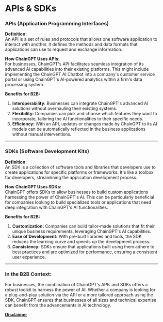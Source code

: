 # APIs & SDKs

### **APIs (Application Programming Interfaces)**

**Definition:**\
An API is a set of rules and protocols that allows one software application to interact with another. It defines the methods and data formats that applications can use to request and exchange information.

**How ChainGPT Uses APIs:**\
For businesses, ChainGPT's API facilitates seamless integration of its advanced AI capabilities into their existing platforms. This might include implementing the ChainGPT AI Chatbot into a company's customer service portal or using ChainGPT's AI-powered analytics within a firm's data processing system.

**Benefits for B2B:**

1. **Interoperability:** Businesses can integrate ChainGPT's advanced AI solutions without overhauling their existing systems.
2. **Flexibility:** Companies can pick and choose which features they want to incorporate, tailoring the AI functionalities to their specific needs.
3. **Efficiency:** With an API, updates or changes made by ChainGPT to its AI models can be automatically reflected in the business applications without manual interventions.

***

### **SDKs (Software Development Kits)**

**Definition:**\
An SDK is a collection of software tools and libraries that developers use to create applications for specific platforms or frameworks. It's like a toolbox for developers, streamlining the application development process.

**How ChainGPT Uses SDKs:**\
ChainGPT offers SDKs to allow businesses to build custom applications harnessing the power of ChainGPT's AI. This can be particularly beneficial for companies looking to build specialized tools or applications that need deep integration with ChainGPT's AI functionalities.

**Benefits for B2B:**

1. **Customization:** Companies can build tailor-made solutions that fit their unique business requirements, leveraging ChainGPT's AI capabilities.
2. **Ease of Development:** With pre-built libraries and tools, the SDK reduces the learning curve and speeds up the development process.
3. **Consistency:** SDKs ensure that applications built using them adhere to best practices and are optimized for performance, ensuring a consistent user experience.

***

### **In the B2B Context:**

For businesses, the combination of ChainGPT's APIs and SDKs offers a robust toolkit to harness the power of AI. Whether a company is looking for a plug-and-play solution via the API or a more tailored approach using the SDK, ChainGPT ensures that businesses of all sizes and technical expertise can benefit from the advancements in AI technology.



[**Disclaimer**](../../legal-docs/disclaimer.md)
